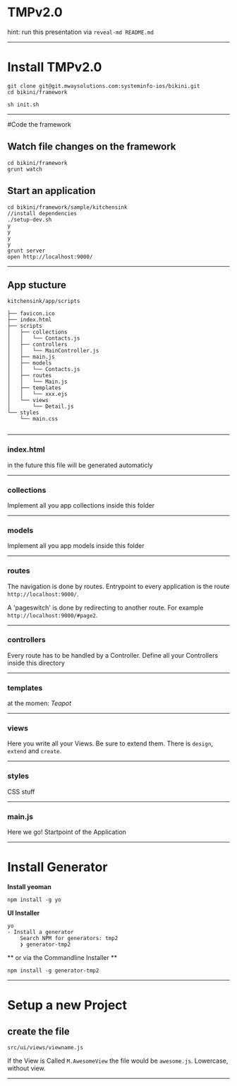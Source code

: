# TMPv2.0

hint: run this presentation via `reveal-md README.md`


---

# Install TMPv2.0

```
git clone git@git.mwaysolutions.com:systeminfo-ios/bikini.git
cd bikini/framework

sh init.sh

```

---

#Code the framework

## Watch file changes on the framework

```
cd bikini/framework
grunt watch
```

## Start an application

```
cd bikini/framework/sample/kitchensink
//install dependencies
./setup-dev.sh
y
y
y
y
grunt server
open http://localhost:9000/
```

---


## App stucture

```
kitchensink/app/scripts

├── favicon.ico
├── index.html
├── scripts
│   ├── collections
│   │   └── Contacts.js
│   ├── controllers
│   │   └── MainController.js
│   ├── main.js
│   ├── models
│   │   └── Contacts.js
│   ├── routes
│   │   └── Main.js
│   ├── templates
│   │   └── xxx.ejs
│   └── views
│       └── Detail.js
└── styles
    └── main.css


```

---



### index.html

in the future this file will be generated automaticly


---


### collections

Implement all you app collections inside this folder


---



### models

Implement all you app models inside this folder


---



### routes

The navigation is done by routes. Entrypoint to every application is the route `http://localhost:9000/`.

A 'pageswitch' is done by redirecting to another route. For example `http://localhost:9000/#page2`.


---



### controllers

Every route has to be handled by a Controller. Define all your Controllers inside this directory


---



### templates

at the momen: *Teapot*


---



### views

Here you write all your Views. Be sure to extend them. There is `design`, `extend` and `create`.


---



### styles

CSS stuff


---



### main.js

Here we go! Startpoint of the Application


---



# Install Generator

**Install yeoman**

```
npm install -g yo
```

**UI Installer**

```
yo
- Install a generator 
    Search NPM for generators: tmp2
    ❯ generator-tmp2         
```

** or via the Commandline Installer **

```
npm install -g generator-tmp2
```


---



# Setup a new Project


## create the file

```
src/ui/views/viewname.js
```

If the View is Called `M.AwesomeView` the file would be `awesome.js`. Lowercase, without view.


---


 